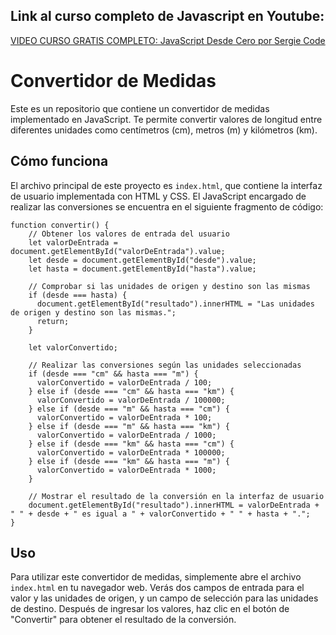 ## Link al curso completo de Javascript en Youtube:
[VIDEO CURSO GRATIS COMPLETO: JavaScript Desde Cero por Sergie Code](https://youtu.be/N8Xt5rP_DUo)


# Convertidor de Medidas

Este es un repositorio que contiene un convertidor de medidas implementado en JavaScript. Te permite convertir valores de longitud entre diferentes unidades como centímetros (cm), metros (m) y kilómetros (km).


## Cómo funciona

El archivo principal de este proyecto es `index.html`, que contiene la interfaz de usuario implementada con HTML y CSS. El JavaScript encargado de realizar las conversiones se encuentra en el siguiente fragmento de código:

    function convertir() {
        // Obtener los valores de entrada del usuario
        let valorDeEntrada = document.getElementById("valorDeEntrada").value;
        let desde = document.getElementById("desde").value;
        let hasta = document.getElementById("hasta").value;
    
        // Comprobar si las unidades de origen y destino son las mismas
        if (desde === hasta) {
          document.getElementById("resultado").innerHTML = "Las unidades de origen y destino son las mismas.";
          return;
        }
    
        let valorConvertido;
    
        // Realizar las conversiones según las unidades seleccionadas
        if (desde === "cm" && hasta === "m") {
          valorConvertido = valorDeEntrada / 100;
        } else if (desde === "cm" && hasta === "km") {
          valorConvertido = valorDeEntrada / 100000;
        } else if (desde === "m" && hasta === "cm") {
          valorConvertido = valorDeEntrada * 100;
        } else if (desde === "m" && hasta === "km") {
          valorConvertido = valorDeEntrada / 1000;
        } else if (desde === "km" && hasta === "cm") {
          valorConvertido = valorDeEntrada * 100000;
        } else if (desde === "km" && hasta === "m") {
          valorConvertido = valorDeEntrada * 1000;
        }
    
        // Mostrar el resultado de la conversión en la interfaz de usuario
        document.getElementById("resultado").innerHTML = valorDeEntrada + " " + desde + " es igual a " + valorConvertido + " " + hasta + ".";
    }

## Uso

Para utilizar este convertidor de medidas, simplemente abre el archivo `index.html` en tu navegador web. Verás dos campos de entrada para el valor y las unidades de origen, y un campo de selección para las unidades de destino. Después de ingresar los valores, haz clic en el botón de "Convertir" para obtener el resultado de la conversión.
